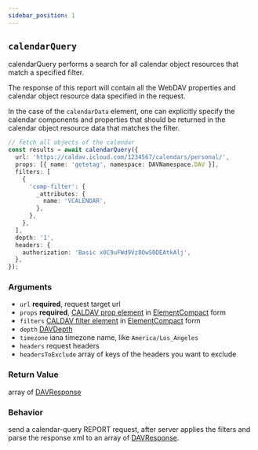 ```yaml
---
sidebar_position: 1
---
```


## `calendarQuery`

calendarQuery performs a search for all calendar object resources that match a specified filter.

The response of this report will contain all the WebDAV properties and calendar object resource data specified in the request.

In the case of the `calendarData` element, one can explicitly specify the calendar components and properties that should be returned in the calendar object resource data that matches the filter.

```ts
// fetch all objects of the calendar
const results = await calendarQuery({
  url: 'https://caldav.icloud.com/1234567/calendars/personal/',
  props: [{ name: 'getetag', namespace: DAVNamespace.DAV }],
  filters: [
    {
      'comp-filter': {
        _attributes: {
          name: 'VCALENDAR',
        },
      },
    },
  ],
  depth: '1',
  headers: {
    authorization: 'Basic x0C9uFWd9Vz8OwS0DEAtkAlj',
  },
});
```

### Arguments

- `url` **required**, request target url
- `props` **required**, [CALDAV prop element](https://datatracker.ietf.org/doc/html/rfc4791#section-9.6.4) in [ElementCompact](../types/ElementCompact.md) form
- `filters` [CALDAV filter element](https://datatracker.ietf.org/doc/html/rfc4791#section-9.7) in [ElementCompact](../types/ElementCompact.md) form
- `depth` [DAVDepth](../types/DAVDepth.md)
- `timezone` iana timezone name, like `America/Los_Angeles`
- `headers` request headers
- `headersToExclude` array of keys of the headers you want to exclude

### Return Value

array of [DAVResponse](../types/DAVResponse.md)

### Behavior

send a calendar-query REPORT request, after server applies the filters and parse the response xml to an array of [DAVResponse](../types/DAVResponse.md).
